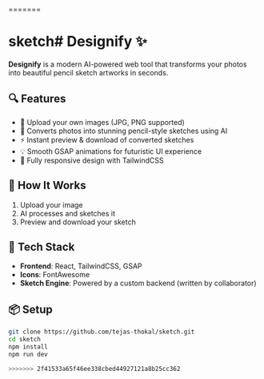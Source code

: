 
=======
# sketch# Designify ✨

**Designify** is a modern AI-powered web tool that transforms your photos into beautiful pencil sketch artworks in seconds.

## 🔍 Features

- 🎨 Upload your own images (JPG, PNG supported)
- 🧠 Converts photos into stunning pencil-style sketches using AI
- ⚡ Instant preview & download of converted sketches
- 💡 Smooth GSAP animations for futuristic UI experience
- 📱 Fully responsive design with TailwindCSS

## 🚀 How It Works

1. Upload your image
2. AI processes and sketches it
3. Preview and download your sketch

## 🧪 Tech Stack

- **Frontend**: React, TailwindCSS, GSAP
- **Icons**: FontAwesome
- **Sketch Engine**: Powered by a custom backend (written by collaborator)

## 📦 Setup

```bash
git clone https://github.com/tejas-thokal/sketch.git
cd sketch
npm install
npm run dev

>>>>>>> 2f41533a65f46ee338cbed44927121a8b25cc362
